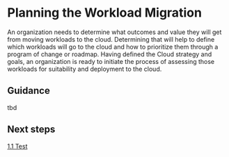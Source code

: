 # Planning the Workload Migration

An organization needs to determine what outcomes and value they will get from moving workloads to the cloud. Determining that will help to define which workloads will go to the cloud and how to prioritize them through a program of change or roadmap. Having defined the Cloud strategy and goals, an organization is ready to initiate the process of assessing those workloads for suitability and deployment to the cloud.

## Guidance

tbd

## Next steps

[1.1 Test](https://github.com/alvarovitta/Workload-Migration/blob/master/1.1-Test.md)
